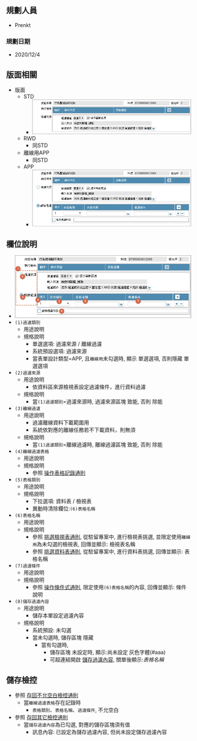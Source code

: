## <div id="user">規劃人員</div>
* Prenkt

### <div id="updatedate">規劃日期</div>
* 2020/12/4

## <div id="behavior-layout">版面相關</div>

* 版面
    * STD
        * ![pic][image_bafilter_STD]
    * RWD
        * 同STD
    * 離線用APP
        * 同STD
    * APP
        * ![pic][image_bafilter_MAE]

## <div id="behavior-object-desc">欄位說明</div>

* ![pic][image_bafilter_block1]
* `(1)過濾類別`
    * 用途說明
    * 規格說明
        * 單選選項: 過濾來源 / 離線過濾
        * 系統預設選項: 過濾來源
        * 當表單設計類型=APP, 且`離線用`未勾選時, 顯示 單選選項, 否則隱藏 單選選項
* `(2)過濾來源`
    * 用途說明
        * 依資料區來源檢視表設定過濾條件，進行資料過濾
    * 規格說明
        * 當`(1)過濾類別`=過濾來源時, 過濾來源區塊 致能, 否則 除能
* `(3)離線過濾`
    * 用途說明
        * 過濾離線資料下載範圍用
        * 系統依對應的離線任務若不下載資料，則無須
    * 規格說明
        * 當`(1)過濾類別`=離線過濾時, 離線過濾區塊 致能, 否則 除能
* `(4)離線過濾表格`
    * 用途說明
    * 規格說明
        * 參照 [操作表格記錄通則][link_rulebutton3]
* `(5)表格類別`
    * 用途說明
    * 規格說明
        * 下拉選項: 資料表 / 檢視表
        * 異動時清除欄位:`(6)表格名稱`
* `(6)表格名稱`
    * 用途說明
    * 規格說明
        * 參照 [挑選檢視表通則][link_ruledialog4], 從駐留專案中, 進行檢視表挑選, 並限定使用`離線用`為未勾選的檢視表, 回傳並顯示: 檢視表名稱
        * 參照 [挑選資料表通則][link_ruledialog3], 從駐留專案中, 進行資料表挑選, 回傳並顯示: 表格名稱
* `(7)過濾條件`
    * 用途說明
    * 規格說明
        * 參照 [操作條件式通則][link_ruledialog1], 限定使用`(6)表格名稱`的內容, 回傳並顯示: 條件說明
* `(8)儲存過濾內容`
    * 用途說明
        * 儲存本單設定過濾內容
    * 規格說明
        * 系統預設: 未勾選
        * 當未勾選時, 儲存區塊 隱藏
            * 當有勾選時,
                * 儲存區塊 未設定時, 顯示:尚未設定 灰色字體(#aaa)
                * 可超連結開啟 [儲存過濾內容][link_savefilterContent], 關單後顯示:*表格名稱*


## <div id="save-action">儲存檢控</div>
* 參照 [存回不允空白檢控通則][link_ruleother7]
    * 當`離線過濾表格`存在記錄時
        * `表格類別`、`表格名稱`、`過濾條件`, 不允空白
* 參照 [存回其它檢控通則][link_ruleother8]
    * 當`儲存過濾內容`為已勾選, 對應的儲存區塊須有值
        * 訊息內容: 已設定為儲存過濾內容, 但尚未設定儲存過濾內容


<!--圖片 -->
[image_bafilter_STD]:attachment/BAFilter_STD.png
[image_bafilter_MAE]:attachment/BAFilter_MAE.png
[image_bafilter_block1]:attachment/BAFilter_Block1.png

<!-- 超連結 -->
[link_savefilterContent]:BAFilter_SaveFilterContent.md

[link_ruleother7]:/8.10.0/IDE/Specification/RulesOther/README#ruleother7 "共用通則_其它/存回不允空白檢控通則"
[link_ruleother8]:/8.10.0/IDE/Specification/RulesOther/README#ruleother8 "共用通則_其它/存回其它檢控通則"

[link_rulebutton3]:/8.10.0/IDE/Specification/RulesButton/README#rulebutton3 "共用通則_按鍵/操作表格記錄通則"

[link_ruledialog1]:/8.10.0/IDE/Specification/RulesDialog/README#ruledialog1 "共用通則_開啟單據/操作條件式通則"
[link_ruledialog3]:/8.10.0/IDE/Specification/RulesDialog/README#ruledialog3 "共用通則_開啟單據/挑選資料表通則"
[link_ruledialog4]:/8.10.0/IDE/Specification/RulesDialog/README#ruledialog4 "共用通則_開啟單據/挑選檢視表通則"



